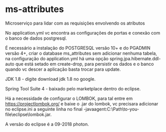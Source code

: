 # ms-attributes
Microserviço para lidar com as requisições envolvendo os atributos

No application.yml vc encontra as configurações de portas e conexão com o banco de dados postgresql.

É necessário a instalação do POSTGRESQL versão 10+ e do PGADMIN versão 4+, criar o database ms_attributes sem adicionar nenhuma tabela, na configuração do application.yml há uma opção spring.jpa.hibernate.ddl-auto que está setado em create-drop, para persistir os dados e o banco quando vc descer a aplicação basta trocar para update.

JDK 1.8 - digite download jdk 1.8 no google.

Spring Tool Suite 4 - baixado pelo marketplace dentro do eclipse.

Há a necessidade de configurar o LOMBOK, para tal entre em https://projectlombok.org/ e baixe o .jar do lombok, vc precisara adicionar no eclipse.ini a seguinte linha no final -javaagent:C:\Path\to-you-file\eclipse\lombok.jar.

A versão do eclipse é a 09-2018 photon.
